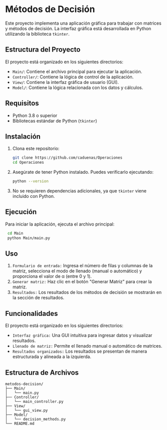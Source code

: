 # Métodos de Decisión

Este proyecto implementa una aplicación gráfica para trabajar con matrices y métodos de decisión. La interfaz gráfica está desarrollada en Python utilizando la biblioteca `tkinter`.

## Estructura del Proyecto

El proyecto está organizado en los siguientes directorios:

- `Main/`: Contiene el archivo principal para ejecutar la aplicación.
- `Controller/`: Contiene la lógica de control de la aplicación.
- `View/`: Contiene la interfaz gráfica de usuario (GUI).
- `Model/`: Contiene la lógica relacionada con los datos y cálculos.

## Requisitos

- Python 3.8 o superior
- Bibliotecas estándar de Python (`tkinter`)

## Instalación

1. Clona este repositorio:
   ```bash
   git clone https://github.com/caduenas/Operaciones
   cd Operaciones
   
2. Asegúrate de tener Python instalado. Puedes verificarlo ejecutando:
   ```bash
   python --version
   
3. No se requieren dependencias adicionales, ya que `tkinter` viene incluido con Python.

## Ejecución

Para iniciar la aplicación, ejecuta el archivo principal:
   ```bash
    cd Main
    python Main/main.py
   ```
    
## Uso

1. `Formulario de entrada:` Ingresa el número de filas y columnas de la matriz, selecciona el modo de llenado (manual o automático) y proporciona el valor de α (entre 0 y 1). 
2. `Generar matriz:` Haz clic en el botón "Generar Matriz" para crear la matriz. 
3. `Resultados:` Los resultados de los métodos de decisión se mostrarán en la sección de resultados.

## Funcionalidades

El proyecto está organizado en los siguientes directorios:

- `Interfaz gráfica:` Una GUI intuitiva para ingresar datos y visualizar resultados. 
- `Llenado de matriz:` Permite el llenado manual o automático de matrices. 
- `Resultados organizados:` Los resultados se presentan de manera estructurada y alineada a la izquierda.

## Estructura de Archivos

    metodos-decision/
    ├── Main/
    │   └── main.py
    ├── Controller/
    │   └── main_controller.py
    ├── View/
    │   └── gui_view.py
    ├── Model/
    │   └── decision_methods.py
    └── README.md